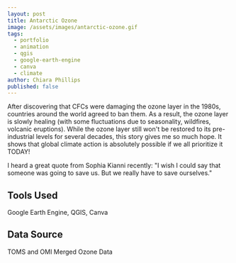 ```yaml
---
layout: post
title: Antarctic Ozone
image: /assets/images/antarctic-ozone.gif
tags:
  - portfolio
  - animation
  - qgis
  - google-earth-engine
  - canva
  - climate
author: Chiara Phillips
published: false
---
```


After discovering that CFCs were damaging the ozone layer in the 1980s, countries around the world agreed to ban them. As a result, the ozone layer is slowly healing (with some fluctuations due to seasonality, wildfires, volcanic eruptions). While the ozone layer still won't be restored to its pre-industrial levels for several decades, this story gives me so much hope. It shows that global climate action is absolutely possible if we all prioritize it TODAY!

I heard a great quote from Sophia Kianni recently: "I wish I could say that someone was going to save us. But we really have to save ourselves."

## Tools Used
Google Earth Engine, QGIS, Canva

## Data Source
TOMS and OMI Merged Ozone Data
